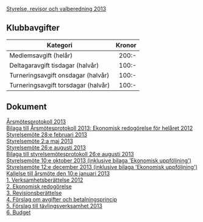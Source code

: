 [Styrelse, revisor och valberedning 2013](HTM/seniorstyrelse_2013.pdf)

## Klubbavgifter

|Kategori|Kronor|
|-|-:|
|Medlemsavgift (helår)|200:-|
|Deltagaravgift tisdagar (halvår)|100:-|
|Turneringsavgift onsdagar (halvår)|100:-|
|Turneringsavgift torsdagar (halvår)|100:-|

## Dokument

[Årsmötesprotokoll 2013](HTM/arsmote_2013.pdf)  
[Bilaga till Årsmötesprotokoll 2013: Ekonomisk redogörelse för helåret 2012](HTM/ekonomi_SrS_2012-12-31.pdf)  
[Styrelsemöte 28:e februari 2013](HTM/Protokoll_SrS_nr2_2013.pdf)  
[Styrelsemöte 2:a maj 2013](HTM/Protokoll_SrS_nr3_2013.pdf)  
[Styrelsemöte 26:e augusti 2013](HTM/Protokoll_4_2013.pdf)  
[Bilaga till styrelsemötesprotokoll 26:e augusti 2013](HTM/Ekonomisk_prognos.pdf)  
[Styrelsemöte 10:e oktober 2013 (inklusive bilaga 'Ekonomisk uppföljning')](HTM/Protokoll_5_2013.pdf)  
[Styrelsemöte 12:e december 2013 (inklusive bilaga 'Ekonomisk uppföljning')](HTM/Protokoll_6_2013.pdf)  
[Kallelse till årsmöte den 10:e januari 2013](HTM/Kallelse_arsmote_2013_SrS.pdf)  
[1. Verksamhetsberättelse 2012](HTM/Verksamhetsberattelse_SrS_2012.pdf)  
[2. Ekonomisk redogörelse](HTM/Ekonomi_2012.pdf)  
[3. Revisionsberättelse](HTM/Revision_2012.pdf)  
[4. Förslag om avgifter och betalningsprincip](HTM/Avgifter_Betalningsprinciper.pdf)  
[5. Förslag till tävlingsverksamhet 2013](HTM/tavlingsverksamhet_2013.pdf)  
[6. Budget](HTM/Budget_SrS_2013.pdf)  
